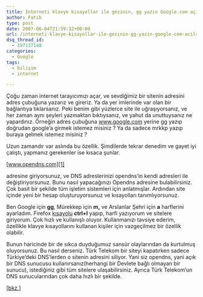 ```yaml
---
title: Interneti klavye kısayollar ile gezinin, gg yazın Google.com açılsın
author: Fatih
type: post
date: 2007-06-04T21:59:32+00:00
url: /interneti-klavye-kisayollar-ile-gezinin-gg-yazin-google-com-acilsin/
dsq_thread_id:
  - 197137148
categories:
  - Google
tags:
  - bilişim
  - internet

---
```

Çoğu zaman internet tarayıcımızı açar, ve sevdiğimiz bir sitenin adresini adres çubuğuna yazarız ve gireriz. Ya da yer imlerinde var olan bir bağlantıya tıklarsanız. Peki benim gibi yüzlerce site ile uğraşıyorsanız, ve her zaman aynı şeyleri yazmaktan bıktıysanız, ve yahut da unuttuysanız ne yapardınız. Örneğin adres çubuğuna www.google.com yerine gg yazıp doğrudan google&#8217;a girmek istemez misiniz ? Ya da sadece mrkkp yazıp buraya gelmek istemez misiniz ? 

Uzun zamandır var aslında bu özellik. Şimdilerde tekrar denedim ve gayet iyi çalıştı, yapmanız gerekenler ise kısaca şunlar.

[www.opendns.com][1] 

adresine giriyorsunuz, ve DNS adreslerinizi opendns&#8217;in kendi adresleri ile değiştiriyorsunuz. Bunu nasıl yapacağınızı Opendns adresine bulabilirsiniz. Çok basit bir şekilde tüm işletim sistemleri için anlatmışlar. Ardından site içinde yeni bir hesap oluşturuyorsunuz ve kısayolları tanımlıyorsunuz. 

Ben Google için **gg**, Mürekkep için **m,** ve Arslanlar Şehri için **a** harflerini ayarladım. Firefox [kısayolu][2] **ctrl+l** yapıp, harfi yazıyorum ve sitelere giriyorum. Çok hızlı ve kullanışlı oluyor. Kullanmanızı tavsiye ederim, özellikle klavye kısayollarını kullanan kişiler için vazgeçilmez bir özellik olabilir. 

Bunun haricinde bir de sıkca duyduğumuz sansür olaylarından da kurtulmuş oluyorsunuz. Bu nasıl derseniz. Türk Telekom bir siteyi kapatırken sadece Türkiye&#8217;deki DNS&#8217;lerden o sitenin adresini siliyor. Yani siz opendns, yani açık bir DNS sunucusu kullanırsanız(herhangi bir Devlete bağlı olmayan bir sunucu), istediğiniz gibi tüm sitelere ulaşabilirsiniz. Ayrıca Türk Telekom&#8217;un DNS sunucularından çok daha hızlı bir şekilde. 

[[bkz.][3]]

 [1]: http://www.opendns.com
 [2]: https://www.murekkep.org/firefox-klavye-kisayollari-261
 [3]: http://www.lifehacker.com/software/shortcuts/browse-the-web-with-keyword-shortcuts-254431.php